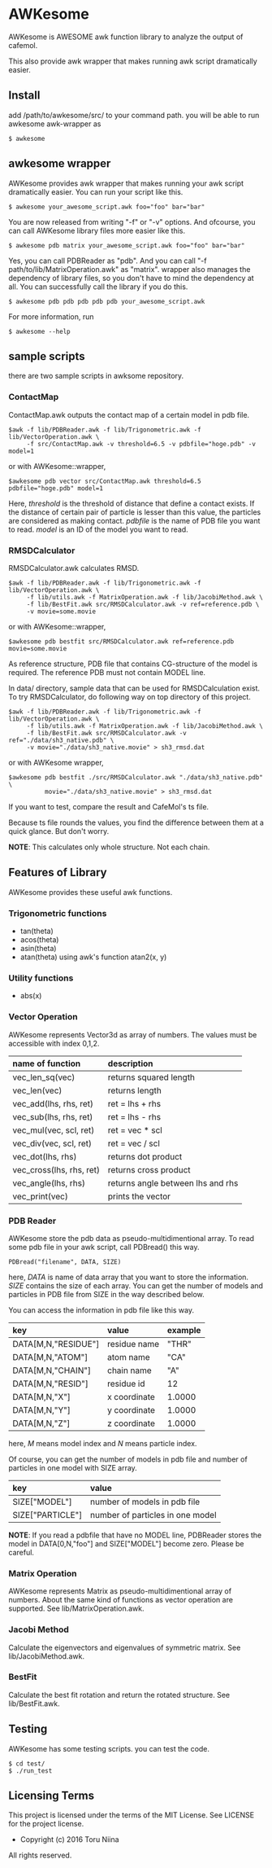 AWKesome
====

AWKesome is AWESOME awk function library to analyze the output of cafemol.

This also provide awk wrapper that makes running awk script dramatically easier.

## Install

add /path/to/awkesome/src/ to your command path. you will be able to run
awkesome awk-wrapper as

    $ awkesome 


## awkesome wrapper
AWKesome provides awk wrapper that makes running your awk script dramatically
easier. You can run your script like this.

    $ awkesome your_awesome_script.awk foo="foo" bar="bar"

You are now released from writing "-f" or "-v" options. And ofcourse, you can 
call AWKesome library files more easier like this.

    $ awkesome pdb matrix your_awesome_script.awk foo="foo" bar="bar"

Yes, you can call PDBReader as "pdb". And you can call
"-f path/to/lib/MatrixOperation.awk" as "matrix". wrapper also manages the
dependency of library files, so you don't have to mind the dependency at all.
You can successfully call the library if you do this.

    $ awkesome pdb pdb pdb pdb pdb your_awesome_script.awk

For more information, run

    $ awkesome --help

## sample scripts

there are two sample scripts in awksome repository.

### ContactMap
ContactMap.awk outputs the contact map of a certain model in pdb file.

    $awk -f lib/PDBReader.awk -f lib/Trigonometric.awk -f lib/VectorOperation.awk \
         -f src/ContactMap.awk -v threshold=6.5 -v pdbfile="hoge.pdb" -v model=1

or with AWKesome::wrapper,

    $awkesome pdb vector src/ContactMap.awk threshold=6.5 pdbfile="hoge.pdb" model=1

Here, _threshold_ is the threshold of distance that define a contact exists.
If the distance of certain pair of particle is lesser than this value,
the particles are considered as making contact.
_pdbfile_ is the name of PDB file you want to read.
_model_ is an ID of the model you want to read.

### RMSDCalculator
RMSDCalculator.awk calculates RMSD.

    $awk -f lib/PDBReader.awk -f lib/Trigonometric.awk -f lib/VectorOperation.awk \
         -f lib/utils.awk -f MatrixOperation.awk -f lib/JacobiMethod.awk \
         -f lib/BestFit.awk src/RMSDCalculator.awk -v ref=reference.pdb \
         -v movie=some.movie

or with AWKesome::wrapper,

    $awkesome pdb bestfit src/RMSDCalculator.awk ref=reference.pdb movie=some.movie

As reference structure, PDB file that contains CG-structure of the model is
required.
The reference PDB must not contain MODEL line.

In data/ directory, sample data that can be used for RMSDCalculation exist.
To try RMSDCalculator, do following way on top directory of this project.

    $awk -f lib/PDBReader.awk -f lib/Trigonometric.awk -f lib/VectorOperation.awk \
         -f lib/utils.awk -f MatrixOperation.awk -f lib/JacobiMethod.awk \
         -f lib/BestFit.awk src/RMSDCalculator.awk -v ref="./data/sh3_native.pdb" \
         -v movie="./data/sh3_native.movie" > sh3_rmsd.dat

or with AWKesome wrapper,

    $awkesome pdb bestfit ./src/RMSDCalculator.awk "./data/sh3_native.pdb" \
              movie="./data/sh3_native.movie" > sh3_rmsd.dat

If you want to test, compare the result and CafeMol's ts file.

Because ts file rounds the values, you find the difference between them at
a quick glance. But don't worry.

__NOTE__: This calculates only whole structure. Not each chain.

## Features of Library

AWKesome provides these useful awk functions.

### Trigonometric functions
- tan(theta)
- acos(theta)
- asin(theta)
- atan(theta)
using awk's function atan2(x, y)

### Utility functions
- abs(x)

### Vector Operation
AWKesome represents Vector3d as array of numbers. The values must be accessible
with index 0,1,2.

| name of function          | description                       |
|:--------------------------|:----------------------------------|
| vec\_len\_sq(vec)         | returns squared length            |
| vec\_len(vec)             | returns length                    |
| vec\_add(lhs, rhs, ret)   | ret = lhs + rhs                   |
| vec\_sub(lhs, rhs, ret)   | ret = lhs - rhs                   |
| vec\_mul(vec, scl, ret)   | ret = vec * scl                   |
| vec\_div(vec, scl, ret)   | ret = vec / scl                   |
| vec\_dot(lhs, rhs)        | returns dot product               |
| vec\_cross(lhs, rhs, ret) | returns cross product             |
| vec\_angle(lhs, rhs)      | returns angle between lhs and rhs |
| vec\_print(vec)           | prints the vector                 |

### PDB Reader
AWKesome store the pdb data as pseudo-multidimentional array.
To read some pdb file in your awk script, call PDBread() this way.

    PDBread("filename", DATA, SIZE)

here, _DATA_ is name of data array that you want to store the information.
_SIZE_ contains the size of each array. You can get the number of models and 
particles in PDB file from SIZE in the way described below.

You can access the information in pdb file like this way.

| key                 | value        | example |
|:--------------------|:-------------|:--------|
| DATA[M,N,"RESIDUE"] | residue name | "THR"   |
| DATA[M,N,"ATOM"]    | atom name    | "CA"    |
| DATA[M,N,"CHAIN"]   | chain name   | "A"     |
| DATA[M,N,"RESID"]   | residue id   | 12      |
| DATA[M,N,"X"]       | x coordinate | 1.0000  |
| DATA[M,N,"Y"]       | y coordinate | 1.0000  |
| DATA[M,N,"Z"]       | z coordinate | 1.0000  |

here, _M_ means model index and _N_ means particle index.

Of course, you can get the number of models in pdb file and
number of particles in one model with SIZE array.

| key              | value                            |
|:-----------------|:---------------------------------|
| SIZE["MODEL"]    | number of models in pdb file     |
| SIZE["PARTICLE"] | number of particles in one model |

__NOTE__: If you read a pdbfile that have no MODEL line, PDBReader stores the
model in DATA[0,N,"foo"] and SIZE["MODEL"] become zero. Please be careful.

### Matrix Operation
AWKesome represents Matrix as pseudo-multidimentional array of numbers.
About the same kind of functions as vector operation are supported.
See lib/MatrixOperation.awk.

### Jacobi Method
Calculate the eigenvectors and eigenvalues of symmetric matrix.
See lib/JacobiMethod.awk.

### BestFit
Calculate the best fit rotation and return the rotated structure.
See lib/BestFit.awk.

## Testing

AWKesome has some testing scripts. you can test the code.

    $ cd test/
    $ ./run_test

## Licensing Terms
This project is licensed under the terms of the MIT License.
See LICENSE for the project license.

- Copyright (c) 2016 Toru Niina

All rights reserved.
